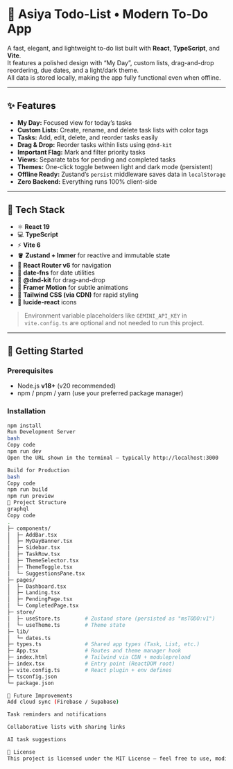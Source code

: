 # 📝 Asiya Todo-List • Modern To-Do App

A fast, elegant, and lightweight to-do list built with **React**, **TypeScript**, and **Vite**.  
It features a polished design with “My Day”, custom lists, drag-and-drop reordering, due dates, and a light/dark theme.  
All data is stored locally, making the app fully functional even when offline.

---

## ✨ Features

- **My Day:** Focused view for today’s tasks  
- **Custom Lists:** Create, rename, and delete task lists with color tags  
- **Tasks:** Add, edit, delete, and reorder tasks easily  
- **Drag & Drop:** Reorder tasks within lists using `@dnd-kit`  
- **Important Flag:** Mark and filter priority tasks  
- **Views:** Separate tabs for pending and completed tasks  
- **Themes:** One-click toggle between light and dark mode (persistent)  
- **Offline Ready:** Zustand’s `persist` middleware saves data in `localStorage`  
- **Zero Backend:** Everything runs 100% client-side  

---

## 🧱 Tech Stack

- ⚛️ **React 19**  
- 💻 **TypeScript**  
- ⚡ **Vite 6**  
- 🪣 **Zustand + Immer** for reactive and immutable state  
- 🧭 **React Router v6** for navigation  
- 📅 **date-fns** for date utilities  
- 🧩 **@dnd-kit** for drag-and-drop  
- 💫 **Framer Motion** for subtle animations  
- 🎨 **Tailwind CSS (via CDN)** for rapid styling  
- 🔔 **lucide-react** icons  

> Environment variable placeholders like `GEMINI_API_KEY` in `vite.config.ts` are optional and not needed to run this project.

---

## 🚀 Getting Started

### Prerequisites
- Node.js **v18+** (v20 recommended)  
- npm / pnpm / yarn (use your preferred package manager)

### Installation
```bash
npm install
Run Development Server
bash
Copy code
npm run dev
Open the URL shown in the terminal — typically http://localhost:3000

Build for Production
bash
Copy code
npm run build
npm run preview
📁 Project Structure
graphql
Copy code
.
├─ components/
│  ├─ AddBar.tsx
│  ├─ MyDayBanner.tsx
│  ├─ Sidebar.tsx
│  ├─ TaskRow.tsx
│  ├─ ThemeSelector.tsx
│  ├─ ThemeToggle.tsx
│  └─ SuggestionsPane.tsx
├─ pages/
│  ├─ Dashboard.tsx
│  ├─ Landing.tsx
│  ├─ PendingPage.tsx
│  └─ CompletedPage.tsx
├─ store/
│  ├─ useStore.ts        # Zustand store (persisted as "msTODO:v1")
│  └─ useTheme.ts        # Theme state
├─ lib/
│  └─ dates.ts
├─ types.ts              # Shared app types (Task, List, etc.)
├─ App.tsx               # Routes and theme manager hook
├─ index.html            # Tailwind via CDN + modulepreload
├─ index.tsx             # Entry point (ReactDOM root)
├─ vite.config.ts        # React plugin + env defines
├─ tsconfig.json
└─ package.json

🧠 Future Improvements
Add cloud sync (Firebase / Supabase)

Task reminders and notifications

Collaborative lists with sharing links

AI task suggestions

📄 License
This project is licensed under the MIT License — feel free to use, modify, and share.

